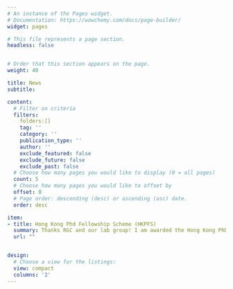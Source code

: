 ```yaml
---
# An instance of the Pages widget.
# Documentation: https://wowchemy.com/docs/page-builder/
widget: pages

# This file represents a page section.
headless: false


# Order that this section appears on the page.
weight: 40

title: News
subtitle:

content:
  # Filter on criteria
  filters:
    folders:[]
    tag: ''
    category: ''
    publication_type: ''
    author: ''
    exclude_featured: false
    exclude_future: false
    exclude_past: false
  # Choose how many pages you would like to display (0 = all pages)
  count: 5
  # Choose how many pages you would like to offset by
  offset: 0
  # Page order: descending (desc) or ascending (asc) date.
  order: desc

item:
- title: Hong Kong Phd Fellowship Scheme (HKPFS)
  summary: Thanks RGC and our lab group! I am awarded the Hong Kong PhD Fellowship Scholarship (HKPFS) since 2022.
  url: ""


design:
  # Choose a view for the listings:
  view: compact
  columns: '2'
---
```

